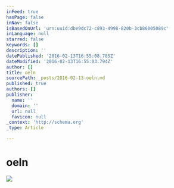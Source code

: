 ```yaml
---
inFeed: true
hasPage: false
inNav: false
isBasedOnUrl: 'urn:uuid:dbe9dc72-c893-4998-820b-3cb86005089c'
inLanguage: null
starred: false
keywords: []
description: ''
datePublished: '2016-02-13T16:55:08.785Z'
dateModified: '2016-02-13T16:55:03.794Z'
author: []
title: oeln
sourcePath: _posts/2016-02-13-oeln.md
published: true
authors: []
publisher:
  name: ''
  domain: ''
  url: null
  favicon: null
_context: 'http://schema.org'
_type: Article

---
```

# oeln
![](https://s3-us-west-2.amazonaws.com/the-grid-img/p/4c44d5f0d0e6ff64fe369afceb332a98919146ff.png)